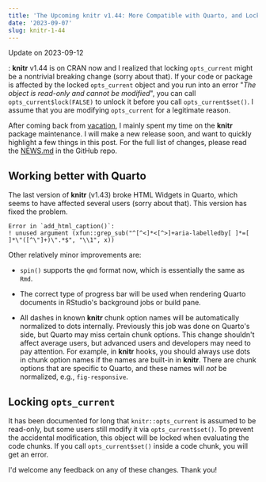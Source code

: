 ```yaml
---
title: 'The Upcoming knitr v1.44: More Compatible with Quarto, and Locking `opts_current`'
date: '2023-09-07'
slug: knitr-1-44
---
```


Update on 2023-09-12

:   **knitr** v1.44 is on CRAN now and I realized that locking `opts_current`
    might be a nontrivial breaking change (sorry about that). If your code or
    package is affected by the locked `opts_current` object and you run into an
    error "*The object is read-only and cannot be modified*", you can call
    `opts_current$lock(FALSE)` to unlock it before you call
    `opts_current$set()`. I assume that you are modifying `opts_current` for a
    legitimate reason.

After coming back from [vacation](/en/2023/06/on-vacation/), I mainly spent my
time on the **knitr** package maintenance. I will make a new release soon, and
want to quickly highlight a few things in this post. For the full list of
changes, please read the
[NEWS.md](https://github.com/yihui/knitr/blob/master/NEWS.md) in the GitHub
repo.

## Working better with Quarto

The last version of **knitr** (v1.43) broke HTML Widgets in Quarto, which seems
to have affected several users (sorry about that). This version has fixed the
problem.

```         
Error in `add_html_caption()`:
! unused argument (xfun::grep_sub("^[^<]*<[^>]+aria-labelledby[ ]*=[ ]*\"([^\"]+)\".*$", "\\1", x))
```

Other relatively minor improvements are:

-   `spin()` supports the `qmd` format now, which is essentially the same as
    `Rmd`.

-   The correct type of progress bar will be used when rendering Quarto
    documents in RStudio's background jobs or build pane.

-   All dashes in known **knitr** chunk option names will be automatically
    normalized to dots internally. Previously this job was done on Quarto's
    side, but Quarto may miss certain chunk options. This change shouldn't
    affect average users, but advanced users and developers may need to pay
    attention. For example, in **knitr** hooks, you should always use dots in
    chunk option names if the names are built-in in **knitr**. There are chunk
    options that are specific to Quarto, and these names will *not* be
    normalized, e.g., `fig-responsive`.

## Locking `opts_current`

It has been documented for long that `knitr::opts_current` is assumed to be
read-only, but some users still modify it via `opts_current$set()`. To prevent
the accidental modification, this object will be locked when evaluating the code
chunks. If you call `opts_current$set()` inside a code chunk, you will get an
error.

I'd welcome any feedback on any of these changes. Thank you!
